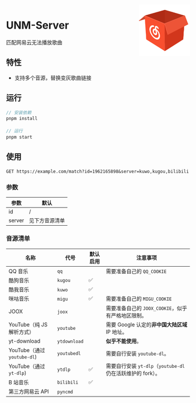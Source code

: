 <!-- Thanks to https://zhconvert.org's Chinese (China) converter ! -->

<img src="./public/favicon.png" alt="logo" width="140" height="140" align="right">

# UNM-Server

匹配网易云无法播放歌曲

## 特性

- 支持多个音源，替换变灰歌曲链接

## 运行

```js
// 安装依赖
pnpm install

// 运行
pnpm start
```

## 使用

```http
GET https://example.com/match?id=1962165898&server=kuwo,kugou,bilibili
```

### 参数

| 参数     | 默认           |
|--------|--------------|
| id     | /            |
| server | 见下方音源清单 |

### 音源清单

| 名称                        | 代号         | 默认启用 | 注意事项                                                                       |
| --------------------------- | ------------ | -------- | ------------------------------------------------------------------------------ |
| QQ 音乐                     | `qq`         |          | 需要准备自己的 `QQ_COOKIE`    |
| 酷狗音乐                    | `kugou`      | ✅        |                                                                                |
| 酷我音乐                    | `kuwo`       | ✅        |                                                                                |
| 咪咕音乐                    | `migu`       | ✅        | 需要准备自己的 `MIGU_COOKIE`                     |
| JOOX                        | `joox`       |          | 需要准备自己的 `JOOX_COOKIE`，似乎有严格地区限制。 |
| YouTube（纯 JS 解析方式）   | `youtube`    |          | 需要 Google 认定的**非中国大陆区域** IP 地址。                                 |
| yt-download                 | `ytdownload` |          | **似乎不能使用**。                                                             |
| YouTube（通过 `youtube-dl`) | `youtubedl`  |          | 需要自行安装 `youtube-dl`。                                                    |
| YouTube（通过 `yt-dlp`)     | `ytdlp`      | ✅        | 需要自行安装 `yt-dlp`（`youtube-dl` 仍在活跃维护的 fork）。                    |
| B 站音乐                    | `bilibili`   | ✅        |                                                                                |
| 第三方网易云 API            | `pyncmd`     |          |                                                                                |